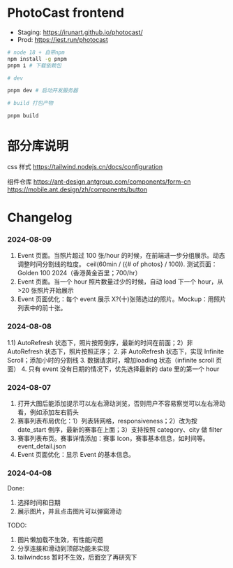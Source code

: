 # PhotoCast frontend

- Staging: https://irunart.github.io/photocast/
- Prod: https://iest.run/photocast

```bash
# node 18 + 自带npm
npm install -g pnpm
pnpm i # 下载依赖包

# dev

pnpm dev # 启动开发服务器

# build 打包产物

pnpm build


```

# 部分库说明

css 样式
https://tailwind.nodejs.cn/docs/configuration

组件仓库
https://ant-design.antgroup.com/components/form-cn
https://mobile.ant.design/zh/components/button

# Changelog

### 2024-08-09

1. Event 页面。当照片超过 100 张/hour 的时候，在前端进一步分组展示。动态调整时间分割线的粒度。 ceil(60min / ({# of photos} / 100)). 测试页面： Golden 100 2024（香港黄金百里；700/hr）
2. Event 页面。当一个 hour 照片数量过少的时候，自动 load 下一个 hour，从 >20 张照片开始展示
3. Event 页面优化：每个 event 展示 X?(十)张筛选过的照片。Mockup：用照片列表中的前十张。

### 2024-08-08
1.1) AutoRefresh 状态下，照片按照倒序，最新的时间在前面；2）非AutoRefresh 状态下，照片按照正序；
2. 非 AutoRefresh 状态下，实现 Infinite Scroll；添加小时的分割线
3. 数据请求时，增加loading 状态（infinite scroll 页面）
4. 只有 event 没有日期的情况下，优先选择最新的 date 里的第一个 hour
### 2024-08-07

1. 打开大图后能添加提示可以左右滑动浏览，否则用户不容易察觉可以左右滑动看，例如添加左右箭头
2. 赛事列表布局优化：1）列表转网格，responsiveness；2）改为按 date_start 倒序，最新的赛事在上面；3）支持按照 category、city 做 filter
3. 赛事列表布页。赛事详情添加：赛事 Icon，赛事基本信息，如时间等。event_detail.json
4. Event 页面优化：显示 Event 的基本信息。

### 2024-04-08

Done:
1. 选择时间和日期
2. 展示图片，并且点击图片可以弹窗滑动

TODO:

1. 图片懒加载不生效，有性能问题
2. 分享连接和滑动到顶部功能未实现
3. tailwindcss 暂时不生效，后面空了再研究下
